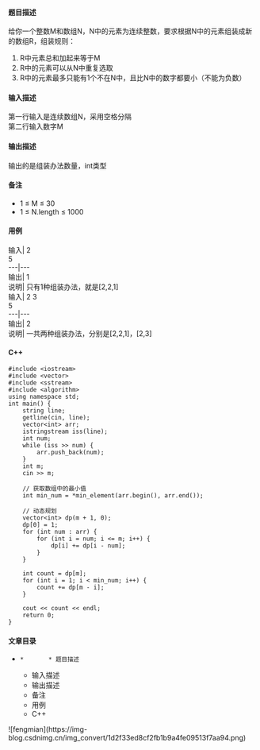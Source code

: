 #### 题目描述

给你一个整数M和数组N，N中的元素为连续整数，要求根据N中的元素组装成新的数组R，组装规则：

  1. R中元素总和加起来等于M
  2. R中的元素可以从N中重复选取
  3. R中的元素最多只能有1个不在N中，且比N中的数字都要小（不能为负数）

#### 输入描述

第一行输入是连续数组N，采用空格分隔  
第二行输入数字M

#### 输出描述

输出的是组装办法数量，int类型

#### 备注

  * 1 ≤ M ≤ 30
  * 1 ≤ N.length ≤ 1000

#### 用例

输入| 2  
5  
---|---  
输出| 1  
说明| 只有1种组装办法，就是[2,2,1]  
输入| 2 3  
5  
---|---  
输出| 2  
说明| 一共两种组装办法，分别是[2,2,1]，[2,3]  
  
#### C++

    
    
    #include <iostream>
    #include <vector>
    #include <sstream>
    #include <algorithm>
    using namespace std;
    int main() {
        string line;
        getline(cin, line);
        vector<int> arr;
        istringstream iss(line);
        int num;
        while (iss >> num) {
            arr.push_back(num);
        }
        int m;
        cin >> m;
    
        // 获取数组中的最小值
        int min_num = *min_element(arr.begin(), arr.end());
    
        // 动态规划
        vector<int> dp(m + 1, 0);
        dp[0] = 1;
        for (int num : arr) {
            for (int i = num; i <= m; i++) {
                dp[i] += dp[i - num];
            }
        }
    
        int count = dp[m];
        for (int i = 1; i < min_num; i++) {
            count += dp[m - i];
        }
    
        cout << count << endl;
        return 0;
    }
    
    

#### 文章目录

  *     *       * 题目描述
      * 输入描述
      * 输出描述
      * 备注
      * 用例
      * C++

![fengmian](https://img-
blog.csdnimg.cn/img_convert/1d2f33ed8cf2fb1b9a4fe09513f7aa94.png)

